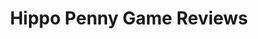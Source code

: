 ---
title: Hippo Penny Game Reviews
layout: scoredetail
permalink: /meta-score/hot-lap-racing
header:
  teaser: /assets/images/hot-lap-racing.jpg
  video:
    id: u7iI90IGKr8
    provider: youtube
---